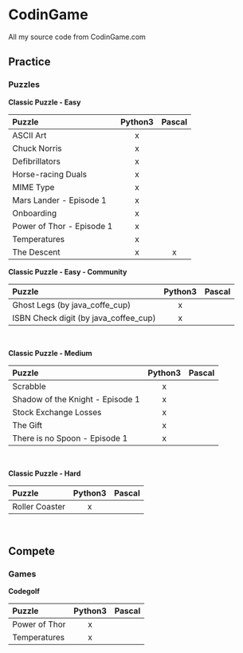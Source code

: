 # CodinGame
All my source code from CodinGame.com

## Practice
### Puzzles
**Classic Puzzle - Easy**

| Puzzle | Python3 | Pascal |
|:-|:-:|:-:|
| ASCII Art | x |   |
| Chuck Norris | x |   |
| Defibrillators | x |   |
| Horse-racing Duals | x |   |
| MIME Type | x |   |
| Mars Lander - Episode 1 | x |   |
| Onboarding | x |   |
| Power of Thor - Episode 1 | x |   |
| Temperatures | x |   |
| The Descent | x | x |

**Classic Puzzle - Easy - Community**

| Puzzle | Python3 | Pascal |
|:-|:-:|:-:|
| Ghost Legs (by java_coffe_cup) | x |   |
| ISBN Check digit (by java_coffee_cup) | x |   |

<br>

**Classic Puzzle - Medium**

| Puzzle | Python3 | Pascal |
|:-|:-:|:-:|
| Scrabble | x |   |
| Shadow of the Knight - Episode 1 | x |   |
| Stock Exchange Losses | x |   |
| The Gift | x |   |
| There is no Spoon - Episode 1 | x |   |
<br>

**Classic Puzzle - Hard**

| Puzzle | Python3 | Pascal |
|:-|:-:|:-:|
| Roller Coaster | x |   |
<br>

## Compete
### Games
**Codegolf**

| Puzzle | Python3 | Pascal |
|:-|:-:|:-:|
| Power of Thor | x |   |
| Temperatures | x |   |
<br>
